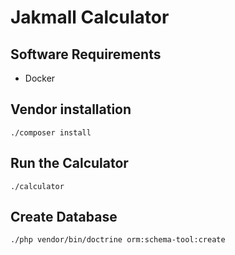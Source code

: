# Jakmall Calculator

## Software Requirements

-   Docker

## Vendor installation

```
./composer install
```

## Run the Calculator

```
./calculator
```

## Create Database

```
./php vendor/bin/doctrine orm:schema-tool:create
```
